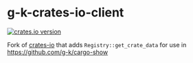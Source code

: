 # g-k-crates-io-client

[![crates.io version](https://img.shields.io/crates/v/g-k-crates-io-client.svg)](https://img.shields.io/crates/v/g-k-crates-io-client.svg)


Fork of [crates-io](https://crates.io/crates/crates-io) that adds `Registry::get_crate_data` for use in https://github.com/g-k/cargo-show
